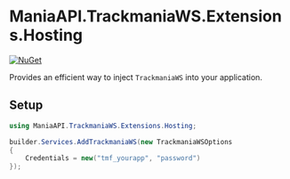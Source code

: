 # ManiaAPI.TrackmaniaWS.Extensions.Hosting

[![NuGet](https://img.shields.io/nuget/vpre/ManiaAPI.TrackmaniaWS.Extensions.Hosting?style=for-the-badge&logo=nuget)](https://www.nuget.org/packages/ManiaAPI.TrackmaniaWS.Extensions.Hosting/)

Provides an efficient way to inject `TrackmaniaWS` into your application.

## Setup

```cs
using ManiaAPI.TrackmaniaWS.Extensions.Hosting;

builder.Services.AddTrackmaniaWS(new TrackmaniaWSOptions
{
    Credentials = new("tmf_yourapp", "password")
});
```
